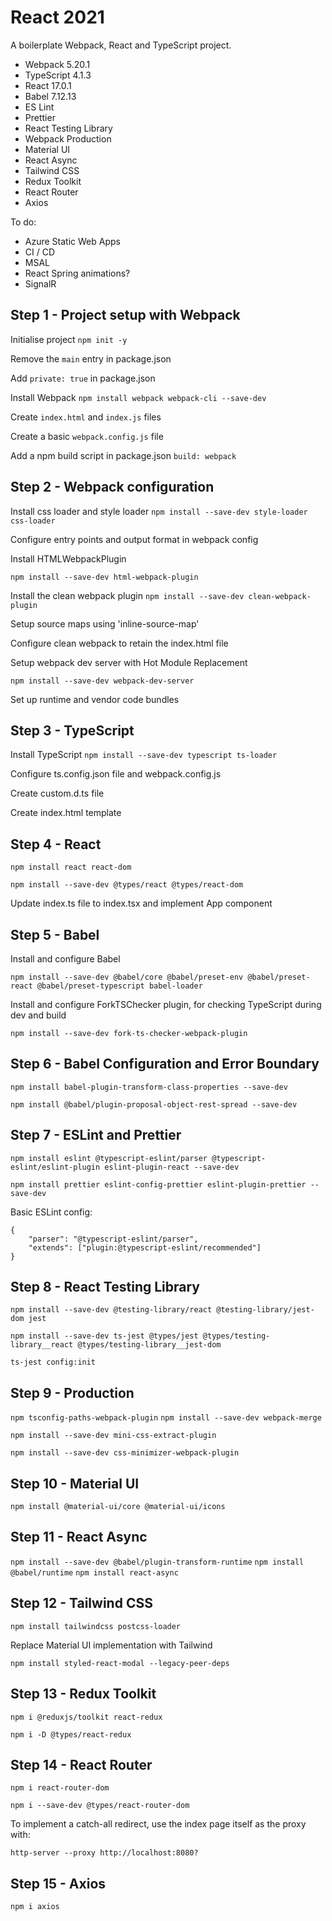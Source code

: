 # React 2021

A boilerplate Webpack, React and TypeScript project.

-   Webpack 5.20.1
-   TypeScript 4.1.3
-   React 17.0.1
-   Babel 7.12.13
-   ES Lint
-   Prettier
-   React Testing Library
-   Webpack Production
-   Material UI
-   React Async
-   Tailwind CSS
-   Redux Toolkit
-   React Router
-   Axios

To do:

-   Azure Static Web Apps
-   CI / CD
-   MSAL
-   React Spring animations?
-   SignalR

## Step 1 - Project setup with Webpack

Initialise project
`npm init -y`

Remove the `main` entry in package.json

Add `private: true` in package.json

Install Webpack
`npm install webpack webpack-cli --save-dev`

Create `index.html` and `index.js` files

Create a basic `webpack.config.js` file

Add a npm build script in package.json `build: webpack`

## Step 2 - Webpack configuration

Install css loader and style loader
`npm install --save-dev style-loader css-loader`

Configure entry points and output format in webpack config

Install HTMLWebpackPlugin

`npm install --save-dev html-webpack-plugin`

Install the clean webpack plugin
`npm install --save-dev clean-webpack-plugin`

Setup source maps using 'inline-source-map'

Configure clean webpack to retain the index.html file

Setup webpack dev server with Hot Module Replacement

`npm install --save-dev webpack-dev-server`

Set up runtime and vendor code bundles

## Step 3 - TypeScript

Install TypeScript
`npm install --save-dev typescript ts-loader`

Configure ts.config.json file and webpack.config.js

Create custom.d.ts file

Create index.html template

## Step 4 - React

`npm install react react-dom`

`npm install --save-dev @types/react @types/react-dom`

Update index.ts file to index.tsx and implement App component

## Step 5 - Babel

Install and configure Babel

`npm install --save-dev @babel/core @babel/preset-env @babel/preset-react @babel/preset-typescript babel-loader`

Install and configure ForkTSChecker plugin, for checking TypeScript during dev and build

`npm install --save-dev fork-ts-checker-webpack-plugin`

## Step 6 - Babel Configuration and Error Boundary

`npm install babel-plugin-transform-class-properties --save-dev`

`npm install @babel/plugin-proposal-object-rest-spread --save-dev`

## Step 7 - ESLint and Prettier

`npm install eslint @typescript-eslint/parser @typescript-eslint/eslint-plugin eslint-plugin-react --save-dev`

`npm install prettier eslint-config-prettier eslint-plugin-prettier --save-dev`

Basic ESLint config:

```
{
    "parser": "@typescript-eslint/parser",
    "extends": ["plugin:@typescript-eslint/recommended"]
}
```

## Step 8 - React Testing Library

`npm install --save-dev @testing-library/react @testing-library/jest-dom jest`

`npm install --save-dev ts-jest @types/jest @types/testing-library__react @types/testing-library__jest-dom`

`ts-jest config:init`

## Step 9 - Production

`npm tsconfig-paths-webpack-plugin`
`npm install --save-dev webpack-merge`

`npm install --save-dev mini-css-extract-plugin`

`npm install --save-dev css-minimizer-webpack-plugin`

## Step 10 - Material UI

`npm install @material-ui/core @material-ui/icons`

## Step 11 - React Async

`npm install --save-dev @babel/plugin-transform-runtime`
`npm install @babel/runtime`
`npm install react-async`

## Step 12 - Tailwind CSS

`npm install tailwindcss postcss-loader`

Replace Material UI implementation with Tailwind

`npm install styled-react-modal --legacy-peer-deps`

## Step 13 - Redux Toolkit

`npm i @reduxjs/toolkit react-redux`

`npm i -D @types/react-redux`

## Step 14 - React Router

`npm i react-router-dom`

`npm i --save-dev @types/react-router-dom`

To implement a catch-all redirect, use the index page itself as the proxy with:

`http-server --proxy http://localhost:8080?`

## Step 15 - Axios

`npm i axios`

